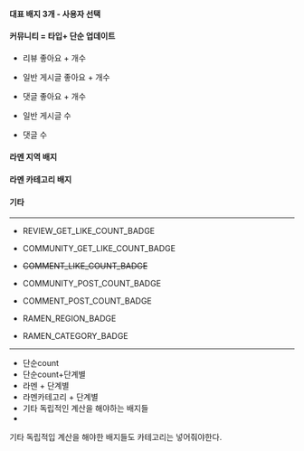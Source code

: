 #### 대표 배지 3개 - 사용자 선택

#### 커뮤니티 = 타입+ 단순 업데이트
- 리뷰 좋아요 + 개수
- 일반 게시글 좋아요 + 개수
- 댓글 좋아요 + 개수

- 일반 게시글 수
- 댓글 수
#### 라멘 지역 배지

#### 라멘 카테고리 배지

#### 기타
---
- REVIEW_GET_LIKE_COUNT_BADGE
- COMMUNITY_GET_LIKE_COUNT_BADGE
- ~~COMMENT_LIKE_COUNT_BADGE~~

- COMMUNITY_POST_COUNT_BADGE
- COMMENT_POST_COUNT_BADGE

- RAMEN_REGION_BADGE
- RAMEN_CATEGORY_BADGE

---
- 단순count
- 단순count+단계별
- 라멘  + 단계별
- 라멘카테고리 + 단계별
- 기타 독립적인 계산을 해야하는 배지들
- 


기타 독립적입 계산을 해야한 배지들도 카테고리는 넣어줘야한다.